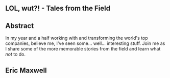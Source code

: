 ## LOL, wut?! - Tales from the Field


## Abstract
In my year and a half working with and transforming the world's top companies, believe me, I've seen some... well... interesting stuff. Join me as I share some of the more memorable stories from the field and learn what _not_ to do.

## Eric Maxwell